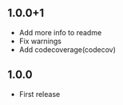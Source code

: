 ## 1.0.0+1

* Add more info to readme
* Fix warnings
* Add codecoverage(codecov)

## 1.0.0

* First release